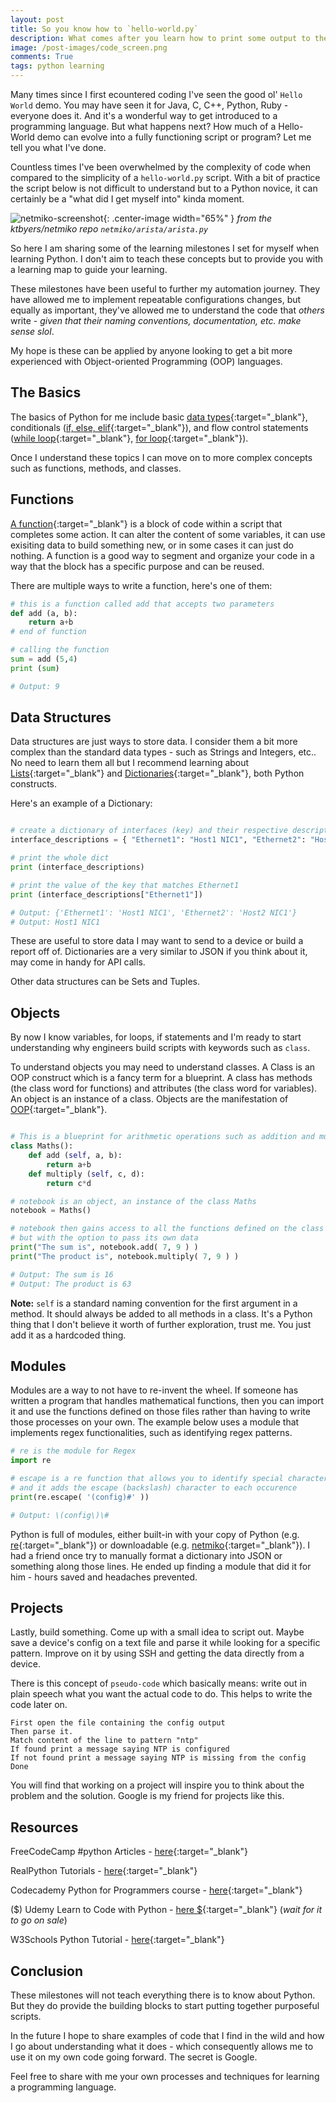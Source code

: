 ```yaml
---
layout: post
title: So you know how to `hello-world.py`
description: What comes after you learn how to print some output to the console.
image: /post-images/code_screen.png
comments: True
tags: python learning
---
```


Many times since I first ecountered coding I've seen the good ol' `Hello World` demo. You may have seen it for Java, C, C++, Python, Ruby - everyone does it. And it's a wonderful way to get introduced to a programming language. But what happens next? How much of a Hello-World demo can evolve into a fully functioning script or program? Let me tell you what I've done.

Countless times I've been overwhelmed by the complexity of code when compared to the simplicity of a `hello-world.py` script. With a bit of practice the script below is not difficult to understand but to a Python novice, it can certainly be a "what did I get myself into" kinda moment.

![netmiko-screenshot](/post-images/netmiko_screenshot.png){: .center-image width="65%" }
*from the ktbyers/netmiko repo `netmiko/arista/arista.py`*

So here I am sharing some of the learning milestones I set for myself when learning Python. I don't aim to teach these concepts but to provide you with a learning map to guide your learning.

These milestones have been useful to further my automation journey. They have allowed me to implement repeatable configurations changes, but equally as important, they've allowed me to understand the code that *others* write - *given that their naming conventions, documentation, etc. make sense slol*. 

My hope is these can be applied by anyone looking to get a bit more experienced with Object-oriented Programming (OOP) languages. 

## The Basics

The basics of Python for me include basic [data types](https://www.w3schools.com/python/python_datatypes.asp){:target="_blank"}, conditionals ([if, else, elif](https://www.w3schools.com/python/python_conditions.asp){:target="_blank"}), and flow control statements ([while loop](https://www.w3schools.com/python/python_while_loops.asp){:target="_blank"}, [for loop](https://www.w3schools.com/python/python_for_loops.asp){:target="_blank"}).

Once I understand these topics I can move on to more complex concepts such as functions, methods, and classes.

## Functions

[A function](https://www.freecodecamp.org/news/python-functions-define-and-call-a-function/){:target="_blank"} is a block of code within a script that completes some action. It can alter the content of some variables, it can use exisiting data to build something new, or in some cases it can just do nothing. A function is a good way to segment and organize your code in a way that the block has a specific purpose and can be reused.

There are multiple ways to write a function, here's one of them: 

```python
# this is a function called add that accepts two parameters
def add (a, b):
    return a+b
# end of function

# calling the function
sum = add (5,4)
print (sum)

# Output: 9
```

## Data Structures

Data structures are just ways to store data. I consider them a bit more complex than the standard data types - such as Strings and Integers, etc.. No need to learn them all but I recommend learning about [Lists](https://www.geeksforgeeks.org/python-lists/){:target="_blank"} and [Dictionaries](https://www.geeksforgeeks.org/python-dictionary/){:target="_blank"}, both Python constructs.

Here's an example of a Dictionary: 

```python

# create a dictionary of interfaces (key) and their respective descriptions (value)
interface_descriptions = { "Ethernet1": "Host1 NIC1", "Ethernet2": "Host2 NIC1" }

# print the whole dict
print (interface_descriptions)

# print the value of the key that matches Ethernet1
print (interface_descriptions["Ethernet1"])

# Output: {'Ethernet1': 'Host1 NIC1', 'Ethernet2': 'Host2 NIC1'}
# Output: Host1 NIC1

```

These are useful to store data I may want to send to a device or build a report off of. Dictionaries are a very similar to JSON if you think about it, may come in handy for API calls.

Other data structures can be Sets and Tuples.

## Objects

By now I know variables, for loops, if statements and I'm ready to start understanding why engineers build scripts with keywords such as `class`. 

To understand objects you may need to understand classes. A Class is an OOP construct which is a fancy term for a blueprint. A class has methods (the class word for functions) and attributes (the class word for variables). An object is an instance of a class. Objects are the manifestation of [OOP](https://www.programiz.com/python-programming/object-oriented-programming){:target="_blank"}.

```python

# This is a blueprint for arithmetic operations such as addition and multiplication 
class Maths():
    def add (self, a, b):
        return a+b
    def multiply (self, c, d):
        return c*d

# notebook is an object, an instance of the class Maths
notebook = Maths()

# notebook then gains access to all the functions defined on the class Maths 
# but with the option to pass its own data
print("The sum is", notebook.add( 7, 9 ) )
print("The product is", notebook.multiply( 7, 9 ) )

# Output: The sum is 16
# Output: The product is 63
```

**Note:** `self` is a standard naming convention for the first argument in a method. It should always be added to all methods in a class. It's a Python thing that I don't believe it worth of further exploration, trust me. You just add it as a hardcoded thing.

## Modules

Modules are a way to not have to re-invent the wheel. If someone has written a program that handles mathematical functions, then you can import it and use the functions defined on those files rather than having to write those processes on your own. The example below uses a module that implements regex functionalities, such as identifying regex patterns.

```python
# re is the module for Regex
import re

# escape is a re function that allows you to identify special characters
# and it adds the escape (backslash) character to each occurence
print(re.escape( '(config)#' ))

# Output: \(config\)\#

```

Python is full of modules, either built-in with your copy of Python (e.g. [re](https://docs.python.org/3/py-modindex.html){:target="_blank"}) or downloadable (e.g. [netmiko](https://pypi.org/project/netmiko/){:target="_blank"}). I had a friend once try to manually format a dictionary into JSON or something along those lines. He ended up finding a module that did it for him - hours saved and headaches prevented.

## Projects

Lastly, build something. Come up with a small idea to script out. Maybe save a device's config on a text file and parse it while looking for a specific pattern. Improve on it by using SSH and getting the data directly from a device.

There is this concept of `pseudo-code` which basically means: write out in plain speech what you want the actual code to do. This helps to write the code later on.

```
First open the file containing the config output
Then parse it.
Match content of the line to pattern "ntp"
If found print a message saying NTP is configured
If not found print a message saying NTP is missing from the config
Done
```

You will find that working on a project will inspire you to think about the problem and the solution. Google is my friend for projects like this. 

## Resources

FreeCodeCamp #python Articles - [here](https://www.freecodecamp.org/news/tag/python/){:target="_blank"}

RealPython Tutorials - [here](https://realpython.com/){:target="_blank"}

Codecademy Python for Programmers course - [here](https://www.codecademy.com/learn/python-for-programmers){:target="_blank"}

($) Udemy Learn to Code with Python - [here \$](https://www.udemy.com/course/learn-to-code-with-python/){:target="_blank"} (*wait for it to go on sale*)

W3Schools Python Tutorial - [here](https://www.w3schools.com/python/default.asp){:target="_blank"}


## Conclusion

These milestones will not teach everything there is to know about Python. But they do provide the building blocks to start putting together purposeful scripts.

In the future I hope to share examples of code that I find in the wild and how I go about understanding what it does - which consequently allows me to use it on my own code going forward. The secret is Google.

Feel free to share with me your own processes and techniques for learning a programming language.